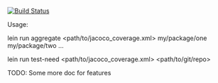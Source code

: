 [![Build Status](https://travis-ci.org/freiheit-com/test-mate.svg?branch=master)](https://travis-ci.org/freiheit-com/test-mate)

Usage:

lein run aggregate <path/to/jacoco_coverage.xml> my/package/one my/package/two ...

lein run test-need <path/to/jacoco_coverage.xml> <path/to/git/repo>

TODO:
Some more doc for features
